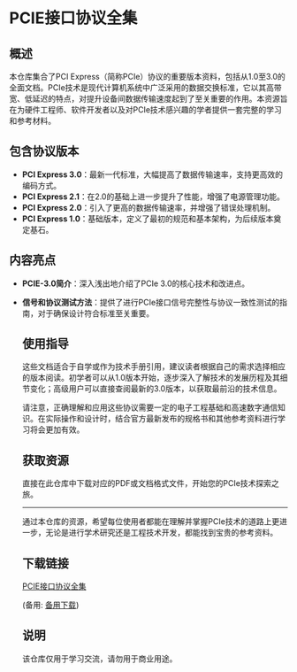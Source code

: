 # PCIE接口协议全集

## 概述

本仓库集合了PCI Express（简称PCIe）协议的重要版本资料，包括从1.0至3.0的全面文档。PCIe技术是现代计算机系统中广泛采用的数据交换标准，它以其高带宽、低延迟的特点，对提升设备间数据传输速度起到了至关重要的作用。本资源旨在为硬件工程师、软件开发者以及对PCIe技术感兴趣的学者提供一套完整的学习和参考材料。

## 包含协议版本

- **PCI Express 3.0**：最新一代标准，大幅提高了数据传输速率，支持更高效的编码方式。
- **PCI Express 2.1**：在2.0的基础上进一步提升了性能，增强了电源管理功能。
- **PCI Express 2.0**：引入了更高的数据传输速率，并增强了错误处理机制。
- **PCI Express 1.0**：基础版本，定义了最初的规范和基本架构，为后续版本奠定基石。

## 内容亮点

- **PCIE-3.0简介**：深入浅出地介绍了PCIe 3.0的核心技术和改进点。
- **信号和协议测试方法**：提供了进行PCIe接口信号完整性与协议一致性测试的指南，对于确保设计符合标准至关重要。

  ## 使用指导

  这些文档适合于自学或作为技术手册引用，建议读者根据自己的需求选择相应的版本阅读。初学者可以从1.0版本开始，逐步深入了解技术的发展历程及其细节变化；高级用户可以直接查阅最新的3.0版本，以获取最前沿的技术信息。

  请注意，正确理解和应用这些协议需要一定的电子工程基础和高速数字通信知识。在实际操作和设计时，结合官方最新发布的规格书和其他参考资料进行学习将会更加有效。

  ## 获取资源

  直接在此仓库中下载对应的PDF或文档格式文件，开始您的PCIe技术探索之旅。

  ---

  通过本仓库的资源，希望每位使用者都能在理解并掌握PCIe技术的道路上更进一步，无论是进行学术研究还是工程技术开发，都能找到宝贵的参考资料。

  ## 下载链接
  [PCIE接口协议全集](https://pan.quark.cn/s/1e938a773261) 

  (备用: [备用下载](https://pan.baidu.com/s/1m8IXRpXF7HIMVFleQdnpPA?pwd=2yim))

  ## 说明

  该仓库仅用于学习交流，请勿用于商业用途。
